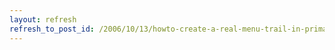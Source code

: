 ```yaml
---
layout: refresh
refresh_to_post_id: /2006/10/13/howto-create-a-real-menu-trail-in-primary-and-secondary-links
---
```

